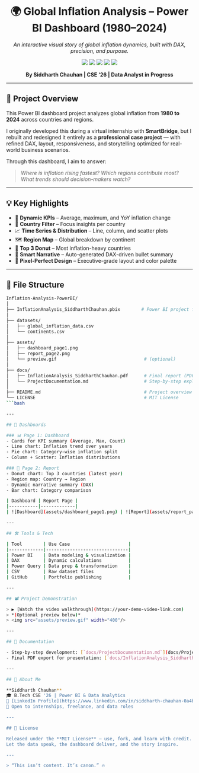 <div align="center">

<h1>🌍 Global Inflation Analysis – Power BI Dashboard (1980–2024)</h1>
<p><i>An interactive visual story of global inflation dynamics, built with DAX, precision, and purpose.</i></p>

<div>
  <img src="https://img.shields.io/badge/-Power_BI-black?style=for-the-badge&logo=powerbi&logoColor=yellow" />
  <img src="https://img.shields.io/badge/-DAX-black?style=for-the-badge&logoColor=white&color=0D0D0D" />
  <img src="https://img.shields.io/badge/-Power_Query-black?style=for-the-badge&logoColor=white&color=8FBC8F" />
  <img src="https://img.shields.io/badge/-Data_Analytics-black?style=for-the-badge&logoColor=white&color=2E8BC0" />
  <img src="https://img.shields.io/badge/-Portfolio_Project-black?style=for-the-badge&logoColor=white&color=5C5470" />
</div>

<p><b>By Siddharth Chauhan | CSE ‘26 | Data Analyst in Progress</b></p>

</div>

---

## 📘 Project Overview

This Power BI dashboard project analyzes global inflation from **1980 to 2024** across countries and regions.

I originally developed this during a virtual internship with **SmartBridge**, but I rebuilt and redesigned it entirely as a **professional case project** — with refined DAX, layout, responsiveness, and storytelling optimized for real-world business scenarios.

Through this dashboard, I aim to answer:  
> *Where is inflation rising fastest? Which regions contribute most? What trends should decision-makers watch?*

---

## 💡 Key Highlights

- 🔢 **Dynamic KPIs** – Average, maximum, and YoY inflation change
- 🎯 **Country Filter** – Focus insights per country
- 📈 **Time Series & Distribution** – Line, column, and scatter plots
- 🗺 **Region Map** – Global breakdown by continent
- 🍩 **Top 3 Donut** – Most inflation-heavy countries
- 🧠 **Smart Narrative** – Auto-generated DAX-driven bullet summary
- 📐 **Pixel-Perfect Design** – Executive-grade layout and color palette

---

## 📁 File Structure

```bash
Inflation-Analysis-PowerBI/
│
├── InflationAnalysis_SiddharthChauhan.pbix        # Power BI project file
│
├── datasets/
│   ├── global_inflation_data.csv
│   └── continents.csv
│
├── assets/
│   ├── dashboard_page1.png
│   ├── report_page2.png
│   └── preview.gif                                 # (optional)
│
├── docs/
│   ├── InflationAnalysis_SiddharthChauhan.pdf      # Final report (PDF)
│   └── ProjectDocumentation.md                     # Step-by-step explanation
│
├── README.md                                       # Project overview and instructions
└── LICENSE                                         # MIT License
```bash

---

## 📸 Dashboards

### 📊 Page 1: Dashboard  
- Cards for KPI summary (Average, Max, Count)
- Line chart: Inflation trend over years
- Pie chart: Category-wise inflation split
- Column + Scatter: Inflation distributions

### 📍 Page 2: Report  
- Donut chart: Top 3 countries (latest year)
- Region map: Country → Region
- Dynamic narrative summary (DAX)
- Bar chart: Category comparison

| Dashboard | Report Page |
|-----------|-------------|
| ![Dashboard](assets/dashboard_page1.png) | ![Report](assets/report_page2.png) |

---

## 🛠 Tools & Tech

| Tool        | Use Case                      |
|-------------|-------------------------------|
| Power BI    | Data modeling & visualization |
| DAX         | Dynamic calculations          |
| Power Query | Data prep & transformation    |
| CSV         | Raw dataset files             |
| GitHub      | Portfolio publishing          |

---

## 📽️ Project Demonstration

> ▶️ [Watch the video walkthrough](https://your-demo-video-link.com)  
> *(Optional preview below)*  
> <img src="assets/preview.gif" width="400"/>

---

## 🧾 Documentation

- Step-by-step development: [`docs/ProjectDocumentation.md`](docs/ProjectDocumentation.md)
- Final PDF export for presentation: [`docs/InflationAnalysis_SiddharthChauhan.pdf`](docs/InflationAnalysis_SiddharthChauhan.pdf)

---

## 👤 About Me

**Siddharth Chauhan**  
🎓 B.Tech CSE '26 | Power BI & Data Analytics  
🔗 [LinkedIn Profile](https://www.linkedin.com/in/siddharth-chauhan-0a4b7a209/)  
📩 Open to internships, freelance, and data roles

---

## 🔖 License

Released under the **MIT License** – use, fork, and learn with credit.  
Let the data speak, the dashboard deliver, and the story inspire.

---

> “This isn’t content. It’s canon.” 🔥  
